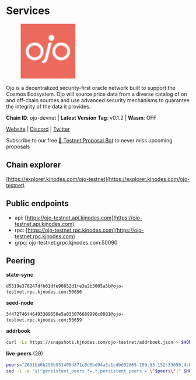 # Services

<figure><img src="https://raw.githubusercontent.com/kj89/cosmos-images/main/logos/ojo.png" width="150" alt=""><figcaption></figcaption></figure>

Ojo is a decentralized security-first oracle network built  to support the Cosmos Ecosystem. Ojo will source price data  from a diverse catalog of on and off-chain sources and use  advanced security mechanisms to guarantee the integrity of the data it provides.

**Chain ID**: ojo-devnet | **Latest Version Tag**: v0.1.2 | **Wasm**: OFF

[Website](https://ojo.network) | [Discord](https://discord.gg/fd8Yrex8nC) | [Twitter](https://twitter.com/ojo_network)



Subscribe to our free [🤖 Testnet Proposal Bot](https://t.me/kjnodes_testnet_proposal_bot) to never miss upcoming proposals


## Chain explorer
[https://explorer.kjnodes.com/ojo-testnet](https://explorer.kjnodes.com/ojo-testnet)

## Public endpoints

* api: [https://ojo-testnet.api.kjnodes.com](https://ojo-testnet.api.kjnodes.com)
* rpc: [https://ojo-testnet.rpc.kjnodes.com](https://ojo-testnet.rpc.kjnodes.com)
* grpc: ojo-testnet.grpc.kjnodes.com:50090

## Peering

**state-sync**

```text
d5519e378247dfb61dfe90652d1fe3e2b3005a5b@ojo-testnet.rpc.kjnodes.com:50656
```

**seed-node**

```text
3f472746f46493309650e5a033076689996c8881@ojo-testnet.rpc.kjnodes.com:50659
```

**addrbook**
```bash
curl -Ls https://snapshots.kjnodes.com/ojo-testnet/addrbook.json > $HOME/.ojo/config/addrbook.json
```

**live-peers** (29)
```bash
peers="2691bb6b296b951400d871c8d0bd94a3a1cdbd52@65.109.93.152:33656,4cb932af43e2c64a0277516d96410a05294653de@75.119.148.69:26656,cf2de6fcee7dd1e7bbe3413e9c182481f49eede0@65.108.9.164:21656,a23cc4cbb09108bc9af380083108262454539aeb@35.215.116.65:26656,f3e3a1d7684f3af1d434596e9b70ab21f4d67838@165.232.119.140:26656,d18abe07d27a732e913a782d31b691087a76078d@88.99.164.158:37096,f474a520009496972515f843cdb835fc7d663779@65.109.23.114:21656,da369d44c00dba309237b21391806504353d188f@194.163.187.175:50656,8671c2dbbfd918374292e2c760704414d853f5b7@35.215.121.109:26656,b6c75d1fbdc9c39daaaf52a4c0937b9f06975808@167.235.198.193:46656,11bb322f6396a1ca67717cf162385ed250503e28@154.12.253.123:36656,ed12aee3273baaaf01e357574c1692f12776446d@65.109.117.165:50656,2f739fc450015f90acc7f7199e77780d07616257@65.109.90.171:36656,d6318facf0de085644dcf8ba57bcc1725b6ec515@89.58.59.75:36656,124439d1c16b1ee7ca1a39961f02fadf8539cb81@38.102.85.10:26656,b133dde2713a216a017399920419fcb1e084cdb2@136.243.88.91:7330,bd90b71f1f982ebb18857da8cb777883d6ca687e@185.209.223.68:26656,bab2e24e088af1efc88684a83024fa31baad34e5@185.137.122.106:26656,d2489830a5e91ec214edfc54756512e4f89f2609@65.109.92.79:12656,7416a65de3cc548a537dbb8bdf93dbd83fe401d2@78.107.234.44:26656,9ea0473b3684dbf1f2cf194f69f746566dab6760@78.46.99.50:22656,7bc388e144f4c00dbe98006ba320645c10c0a4d6@139.99.68.119:50656,5c2a752c9b1952dbed075c56c600c3a79b58c395@95.214.52.139:27226,d1c5c6bf4641d1800e931af6858275f08c20706d@23.88.5.169:18656,cbe534c7d012e9eb4e71a5573aee8acc1adf4bc6@65.108.41.172:28056,09e190d2605573581fa67ec4b9b55c8995aa9abf@207.244.236.87:50656,d5519e378247dfb61dfe90652d1fe3e2b3005a5b@65.109.68.190:50656,f63f353c1e8b47b6fe1cbbda91b5a91673c155b3@89.163.132.156:36656,577606f2072f97a5107bead5b2321302092c1f7d@194.5.152.12:26656"
sed -i -e "s|^persistent_peers *=.*|persistent_peers = \"$peers\"|" $HOME/.ojo/config/config.toml
```
